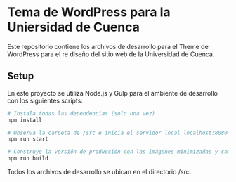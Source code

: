 # Tema de WordPress para la Uniersidad de Cuenca

Este repositorio contiene los archivos de desarrollo para el Theme de WordPress para el re diseño del sitio web de la Universidad de Cuenca.

## Setup

En este proyecto se utiliza Node.js y Gulp para el ambiente de desarrollo con los siguientes scripts:

```bash
# Instala todas las dependencias (solo una vez)
npm install

# Observa la carpeta de /src e inicia el servidor local localhost:8080
npm run start

# Construye la versión de producción con las imágenes minimizadas y compilando SASS en la carpeta  dist/
npm run build
```

Todos los archivos de desarrollo se ubican en el directorio /src.
